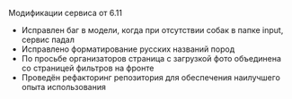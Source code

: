 Модификации сервиса от 6.11

- Исправлен баг в модели, когда при отсутствии собак в папке input, сервис падал
- Исправлено форматирование русских названий пород
- По просьбе организаторов страница с загрузкой фото объединена со страницей фильтров на фронте
- Проведён рефакторинг репозитория для обеспечения наилучшего опыта использования

